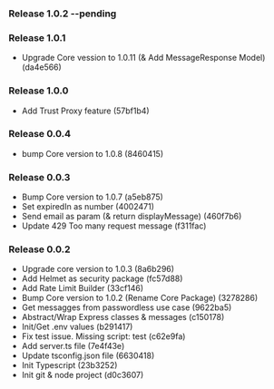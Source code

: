 ### Release 1.0.2 --pending

### Release 1.0.1
- Upgrade Core vession to 1.0.11 (& Add MessageResponse Model) (da4e566)

### Release 1.0.0
- Add Trust Proxy feature (57bf1b4)

### Release 0.0.4
- bump Core version to 1.0.8 (8460415)

### Release 0.0.3
- Bump Core version to 1.0.7 (a5eb875)
- Set expiredIn as number (4002471)
- Send email as param (& return displayMessage) (460f7b6)
- Update 429 Too many request message (f311fac)

### Release 0.0.2
- Upgrade core version to 1.0.3 (8a6b296)
- Add Helmet as security package (fc57d88)
- Add Rate Limit Builder (33cf146)
- Bump Core version to 1.0.2 (Rename Core Package) (3278286)
- Get messagges from passwordless use case (9622ba5)
- Abstract/Wrap Express classes & messages (c150178)
- Init/Get .env values (b291417)
- Fix test issue. Missing script: test (c62e9fa)
- Add server.ts file (7e4f43e)
- Update tsconfig.json file (6630418)
- Init Typescript (23b3252)
- Init git & node project (d0c3607)